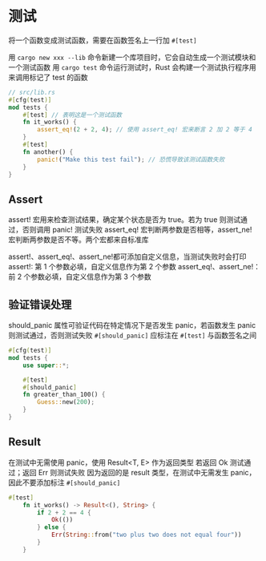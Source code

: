 # 测试

将一个函数变成测试函数，需要在函数签名上一行加 `#[test]`

用 `cargo new xxx --lib` 命令新建一个库项目时，它会自动生成一个测试模块和一个测试函数
用 `cargo test` 命令运行测试时，Rust 会构建一个测试执行程序用来调用标记了 test 的函数

```rust
// src/lib.rs
#[cfg(test)]
mod tests {
    #[test] // 表明这是一个测试函数
    fn it_works() {
        assert_eq!(2 + 2, 4); // 使用 assert_eq! 宏来断言 2 加 2 等于 4
    }
    #[test]
    fn another() {
        panic!("Make this test fail"); // 恐慌导致该测试函数失败
    }
}
```

## Assert

assert! 宏用来检查测试结果，确定某个状态是否为 true。若为 true 则测试通过，否则调用 panic! 测试失败
assert_eq! 宏判断两参数是否相等，assert_ne! 宏判断两参数是否不等。两个宏都来自标准库

assert!、assert_eq!、assert_ne!都可添加自定义信息，当测试失败时会打印
assert!: 第 1 个参数必填，自定义信息作为第 2 个参数
assert_eq!、assert_ne!：前 2 个参数必填，自定义信息作为第 3 个参数

## 验证错误处理

should_panic 属性可验证代码在特定情况下是否发生 panic，若函数发生 panic 则测试通过，否则测试失败
`#[should_panic]` 应标注在 `#[test]` 与函数签名之间

```rust
#[cfg(test)]
mod tests {
    use super::*;

    #[test]
    #[should_panic]
    fn greater_than_100() {
        Guess::new(200);
    }
}
```

## Result

在测试中无需使用 panic，使用 Result<T, E> 作为返回类型
若返回 Ok 测试通过；返回 Err 则测试失败
因为返回的是 result 类型，在测试中无需发生 panic，因此不要添加标注 `#[should_panic]`

```rust
#[test]
    fn it_works() -> Result<(), String> {
        if 2 + 2 == 4 {
            Ok(())
        } else {
            Err(String::from("two plus two does not equal four"))
        }
    }
```
